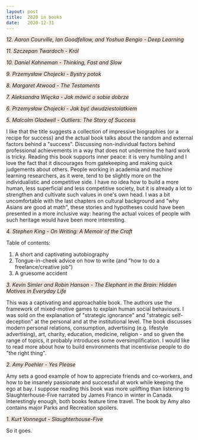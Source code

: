 ```yaml
---
layout: post
title:  2020 in books
date:   2020-12-31 
---
```


<i><span style="background-color: #efe5de">12. Aaron Courville, Ian Goodfellow, and Yoshua Bengio - Deep Learning</span></i>

<i><span style="background-color: #efe5de">11. Szczepan Twardoch - Król</span></i>

<i><span style="background-color: #efe5de">10. Daniel Kahneman - Thinking, Fast and Slow</span></i>

<i><span style="background-color: #efe5de">9. Przemysław Chojecki - Bystry potok</span></i>

<i><span style="background-color: #efe5de">8. Margaret Atwood - The Testaments</span></i>

<i><span style="background-color: #efe5de">7. Aleksandra Więcka - Jak mówić o sobie dobrze</span></i>

<i><span style="background-color: #efe5de">6. Przemysław Chojecki - Jak być dwudziestolatkiem</span></i>

<i><span style="background-color: #efe5de">5. Malcolm Gladwell - Outliers: The Story of Success</span></i>

I like that the title suggests a collection of impressive biographies (or a recipe for success) and the actual book talks about the random and external factors behind a "success". Discussing non-individual factors behind professional achievements in a way that does not undermine the hard work is tricky. Reading this book supports inner peace: it is very humbling and I love the fact that it discourages from gatekeeping and making quick judgements about others. People working in academia and machine learning researchers, as it were, tend to be slightly more on the individualistic and competitive side. I have no idea how to build a more human, less superficial and less competitive society, but it is already a lot to strengthen and cultivate such values in one's own head. I was a bit uncomfortable with the last chapters on cultural background and "why Asians are good at math", these stories and hypotheses could have been presented in a more inclusive way: hearing the actual voices of people with such heritage would have been more interesting. 

<i><span style="background-color: #efe5de">4. Stephen King - On Writing: A Memoir of the Craft</span></i>

Table of contents:
1. A short and captivating autobiography
2. Tongue-in-cheek advice on how to write (and "how to do a freelance/creative job")
3. A gruesome accident

<i><span style="background-color: #efe5de">3. Kevin Simler and Robin Hanson - The Elephant in the Brain: Hidden Motives in Everyday Life</span></i> 

This was a captivating and approachable book. The authors use the framework of mixed-motive games to explain human social behaviours. I was sold on the explanation of "strategic ignorance" and "strategic self-deception" at the personal and at the institutional level. The book discusses modern personal relations, consumption, advertising (e.g. lifestyle advertising), art, charity, education, medicine, religion - and so given the range of topics, it probably introduces some oversimplification. I would like to read more about how to build environments that incentivise people to do "the right thing".

<i><span style="background-color: #efe5de">2. Amy Poehler - Yes Please</span></i>

Amy sets a good example of how to appreciate friends and co-workers, and how to be insanely passionate and successful at work while keeping the ego at bay. I suppose reading this book was more uplifting than listening to Slaughterhouse-Five narrated by James Franco in winter in Canada. Interestingly enough, both books feature time travel. The book by Amy also contains major Parks and Recreation spoilers. 

<i><span style="background-color: #efe5de">1. Kurt Vonnegut - Slaughterhouse-Five</span></i>

So it goes.
